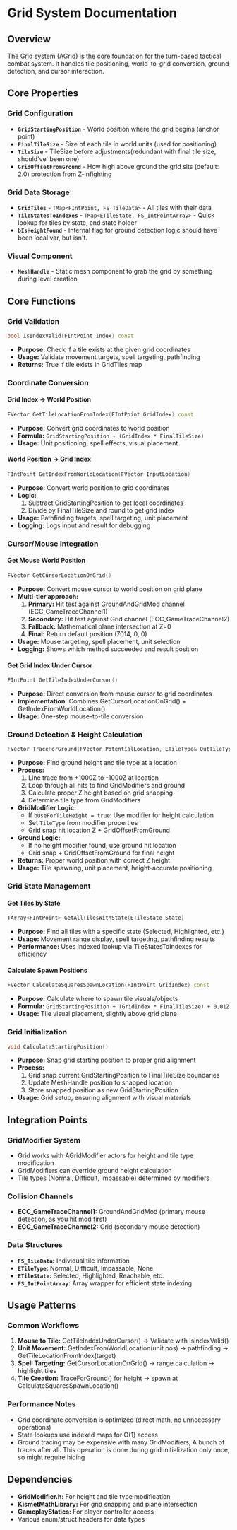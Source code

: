 # Grid System Documentation

## Overview
The Grid system (AGrid) is the core foundation for the turn-based tactical combat system. It handles tile positioning, world-to-grid conversion, ground detection, and cursor interaction.

## Core Properties

### Grid Configuration
- **`GridStartingPosition`** - World position where the grid begins (anchor point)
- **`FinalTileSize`** - Size of each tile in world units (used for positioning)
- **`TileSize`** - TileSize before adjustments(redundant with final tile size, should've' been one)
- **`GridOffsetFromGround`** - How high above ground the grid sits (default: 2.0) protection from Z-infighting

### Grid Data Storage
- **`GridTiles`** - `TMap<FIntPoint, FS_TileData>` - All tiles with their data
- **`TileStatesToIndexes`** - `TMap<ETileState, FS_IntPointArray>` - Quick lookup for tiles by state, and state holder
- **`bIsHeightFound`** - Internal flag for ground detection logic should have been local var, but isn't.

### Visual Component
- **`MeshHandle`** - Static mesh component to grab the grid by something during level creation

## Core Functions

### Grid Validation
```cpp
bool IsIndexValid(FIntPoint Index) const
```
- **Purpose:** Check if a tile exists at the given grid coordinates
- **Usage:** Validate movement targets, spell targeting, pathfinding
- **Returns:** True if tile exists in GridTiles map

### Coordinate Conversion

#### Grid Index → World Position
```cpp
FVector GetTileLocationFromIndex(FIntPoint GridIndex) const
```
- **Purpose:** Convert grid coordinates to world position
- **Formula:** `GridStartingPosition + (GridIndex * FinalTileSize)`
- **Usage:** Unit positioning, spell effects, visual placement

#### World Position → Grid Index  
```cpp
FIntPoint GetIndexFromWorldLocation(FVector InputLocation)
```
- **Purpose:** Convert world position to grid coordinates
- **Logic:** 
  1. Subtract GridStartingPosition to get local coordinates
  2. Divide by FinalTileSize and round to get grid index
- **Usage:** Pathfinding targets, spell targeting, unit placement
- **Logging:** Logs input and result for debugging

### Cursor/Mouse Integration

#### Get Mouse World Position
```cpp
FVector GetCursorLocationOnGrid()
```
- **Purpose:** Convert mouse cursor to world position on grid plane
- **Multi-tier approach:**
  1. **Primary:** Hit test against GroundAndGridMod channel (ECC_GameTraceChannel1)
  2. **Secondary:** Hit test against Grid channel (ECC_GameTraceChannel2)  
  3. **Fallback:** Mathematical plane intersection at Z=0
  4. **Final:** Return default position (7014, 0, 0)
- **Usage:** Mouse targeting, spell placement, unit selection
- **Logging:** Shows which method succeeded and result position

#### Get Grid Index Under Cursor
```cpp
FIntPoint GetTileIndexUnderCursor()
```
- **Purpose:** Direct conversion from mouse cursor to grid coordinates
- **Implementation:** Combines GetCursorLocationOnGrid() + GetIndexFromWorldLocation()
- **Usage:** One-step mouse-to-tile conversion

### Ground Detection & Height Calculation
```cpp
FVector TraceForGround(FVector PotentialLocation, ETileType& OutTileType)
```
- **Purpose:** Find ground height and tile type at a location
- **Process:**
  1. Line trace from +1000Z to -1000Z at location
  2. Loop through all hits to find GridModifiers and ground
  3. Calculate proper Z height based on grid snapping
  4. Determine tile type from GridModifiers
- **GridModifier Logic:**
  - If `bUseForTileHeight = true`: Use modifier for height calculation
  - Set `TileType` from modifier properties
  - Grid snap hit location Z + GridOffsetFromGround
- **Ground Logic:**
  - If no height modifier found, use ground hit location
  - Grid snap + GridOffsetFromGround for final height
- **Returns:** Proper world position with correct Z height
- **Usage:** Tile spawning, unit placement, height-accurate positioning

### Grid State Management

#### Get Tiles by State
```cpp
TArray<FIntPoint> GetAllTilesWithState(ETileState State)
```
- **Purpose:** Find all tiles with a specific state (Selected, Highlighted, etc.)
- **Usage:** Movement range display, spell targeting, pathfinding results
- **Performance:** Uses indexed lookup via TileStatesToIndexes for efficiency

#### Calculate Spawn Positions
```cpp
FVector CalculateSquaresSpawnLocation(FIntPoint GridIndex) const
```
- **Purpose:** Calculate where to spawn tile visuals/objects
- **Formula:** `GridStartingPosition + (GridIndex * FinalTileSize) + 0.01Z`
- **Usage:** Tile visual placement, slightly above grid plane

### Grid Initialization
```cpp
void CalculateStartingPosition()
```
- **Purpose:** Snap grid starting position to proper grid alignment
- **Process:**
  1. Grid snap current GridStartingPosition to FinalTileSize boundaries
  2. Update MeshHandle position to snapped location
  3. Store snapped position as new GridStartingPosition
- **Usage:** Grid setup, ensuring alignment with visual materials

## Integration Points

### GridModifier System
- Grid works with AGridModifier actors for height and tile type modification
- GridModifiers can override ground height calculation
- Tile types (Normal, Difficult, Impassable) determined by modifiers

### Collision Channels
- **ECC_GameTraceChannel1:** GroundAndGridMod (primary mouse detection, as you hit mod first)
- **ECC_GameTraceChannel2:** Grid (secondary mouse detection)

### Data Structures
- **`FS_TileData`:** Individual tile information
- **`ETileType`:** Normal, Difficult, Impassable, None
- **`ETileState`:** Selected, Highlighted, Reachable, etc.
- **`FS_IntPointArray`:** Array wrapper for efficient state indexing

## Usage Patterns

### Common Workflows
1. **Mouse to Tile:** GetTileIndexUnderCursor() → Validate with IsIndexValid()
2. **Unit Movement:** GetIndexFromWorldLocation(unit pos) → pathfinding → GetTileLocationFromIndex(target)
3. **Spell Targeting:** GetCursorLocationOnGrid() → range calculation → highlight tiles
4. **Tile Creation:** TraceForGround() for height → spawn at CalculateSquaresSpawnLocation()

### Performance Notes
- Grid coordinate conversion is optimized (direct math, no unnecessary operations)
- State lookups use indexed maps for O(1) access
- Ground tracing may be expensive with many GridModifiers, A bunch of traces after all.
This operation is done during grid initialization only once, so might require hiding

## Dependencies
- **GridModifier.h:** For height and tile type modification
- **KismetMathLibrary:** For grid snapping and plane intersection
- **GameplayStatics:** For player controller access
- Various enum/struct headers for data types